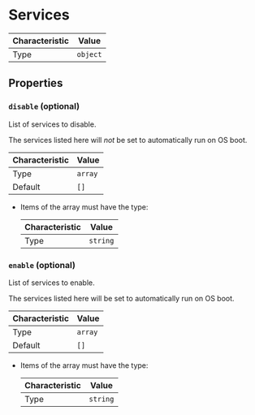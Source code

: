 <!-- THIS FILE IS AUTOMATICALLY GENERATED BY DOCBUILDER, DO NOT EDIT MANUALLY! -->

# Services

| Characteristic | Value    |
| -------------- | -------- |
| Type           | `object` |

## Properties

### `disable` (optional)

List of services to disable.

The services listed here will *not* be set to automatically run on OS boot.

| Characteristic | Value   |
| -------------- | ------- |
| Type           | `array` |
| Default        | `[]`    |

- Items of the array must have the type:

   | Characteristic | Value    |
   | -------------- | -------- |
   | Type           | `string` |

### `enable` (optional)

List of services to enable.

The services listed here will be set to automatically run on OS boot.

| Characteristic | Value   |
| -------------- | ------- |
| Type           | `array` |
| Default        | `[]`    |

- Items of the array must have the type:

   | Characteristic | Value    |
   | -------------- | -------- |
   | Type           | `string` |

